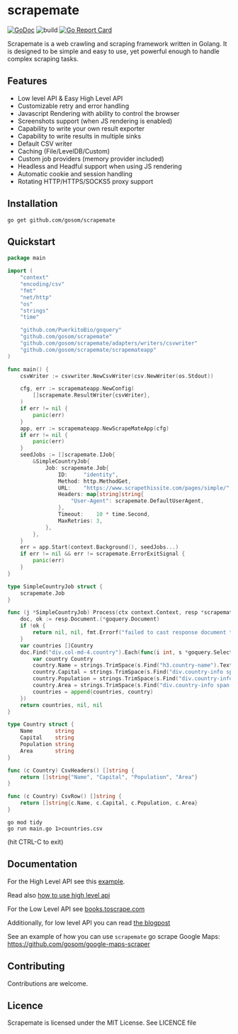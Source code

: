 # scrapemate
[![GoDoc](https://godoc.org/github.com/gosom/scrapemate?status.svg)](https://godoc.org/github.com/gosom/scrapemate)
![build](https://github.com/gosom/scrapemate/actions/workflows/build.yml/badge.svg)
[![Go Report Card](https://goreportcard.com/badge/github.com/gosom/scrapemate)](https://goreportcard.com/report/github.com/gosom/scrapemate)

Scrapemate is a web crawling and scraping framework written in Golang. It is designed to be simple and easy to use, yet powerful enough to handle complex scraping tasks.


## Features

- Low level API & Easy High Level API
- Customizable retry and error handling
- Javascript Rendering with ability to control the browser
- Screenshots support (when JS rendering is enabled)
- Capability to write your own result exporter
- Capability to write results in multiple sinks
- Default CSV writer
- Caching (File/LevelDB/Custom)
- Custom job providers (memory provider included)
- Headless and Headful support when using JS rendering
- Automatic cookie and session handling
- Rotating HTTP/HTTPS/SOCKS5 proxy support

## Installation

```
go get github.com/gosom/scrapemate
```

## Quickstart


```go
package main

import (
	"context"
	"encoding/csv"
	"fmt"
	"net/http"
	"os"
	"strings"
	"time"

	"github.com/PuerkitoBio/goquery"
	"github.com/gosom/scrapemate"
	"github.com/gosom/scrapemate/adapters/writers/csvwriter"
	"github.com/gosom/scrapemate/scrapemateapp"
)

func main() {
	csvWriter := csvwriter.NewCsvWriter(csv.NewWriter(os.Stdout))

	cfg, err := scrapemateapp.NewConfig(
		[]scrapemate.ResultWriter{csvWriter},
	)
	if err != nil {
		panic(err)
	}
	app, err := scrapemateapp.NewScrapeMateApp(cfg)
	if err != nil {
		panic(err)
	}
	seedJobs := []scrapemate.IJob{
		&SimpleCountryJob{
			Job: scrapemate.Job{
				ID:     "identity",
				Method: http.MethodGet,
				URL:    "https://www.scrapethissite.com/pages/simple/",
				Headers: map[string]string{
					"User-Agent": scrapemate.DefaultUserAgent,
				},
				Timeout:    10 * time.Second,
				MaxRetries: 3,
			},
		},
	}
	err = app.Start(context.Background(), seedJobs...)
	if err != nil && err != scrapemate.ErrorExitSignal {
		panic(err)
	}
}

type SimpleCountryJob struct {
	scrapemate.Job
}

func (j *SimpleCountryJob) Process(ctx context.Context, resp *scrapemate.Response) (any, []scrapemate.IJob, error) {
	doc, ok := resp.Document.(*goquery.Document)
	if !ok {
		return nil, nil, fmt.Errorf("failed to cast response document to goquery document")
	}
	var countries []Country
	doc.Find("div.col-md-4.country").Each(func(i int, s *goquery.Selection) {
		var country Country
		country.Name = strings.TrimSpace(s.Find("h3.country-name").Text())
		country.Capital = strings.TrimSpace(s.Find("div.country-info span.country-capital").Text())
		country.Population = strings.TrimSpace(s.Find("div.country-info span.country-population").Text())
		country.Area = strings.TrimSpace(s.Find("div.country-info span.country-area").Text())
		countries = append(countries, country)
	})
	return countries, nil, nil
}

type Country struct {
	Name       string
	Capital    string
	Population string
	Area       string
}

func (c Country) CsvHeaders() []string {
	return []string{"Name", "Capital", "Population", "Area"}
}

func (c Country) CsvRow() []string {
	return []string{c.Name, c.Capital, c.Population, c.Area}
}

```

```
go mod tidy
go run main.go 1>countries.csv
```

(hit CTRL-C to exit)

## Documentation

For the High Level API see this [example](https://github.com/gosom/scrapemate/tree/main/examples/quotes-to-scrape-app).

Read also [how to use high level api](https://blog.gkomninos.com/golang-web-scraping-using-scrapemate)

For the Low Level API see [books.toscrape.com](https://github.com/gosom/scrapemate/tree/main/examples/books-to-scrape-simple)

Additionally, for low level API you can read [the blogpost](https://blog.gkomninos.com/getting-started-with-web-scraping-using-golang-and-scrapemate)


See an example of how you can use `scrapemate` go scrape Google Maps: https://github.com/gosom/google-maps-scraper

## Contributing

Contributions are welcome.

## Licence

Scrapemate is licensed under the MIT License. See LICENCE file

